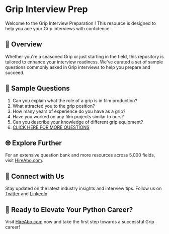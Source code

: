 # Grip Interview Prep

Welcome to the Grip Interview Preparation ! This resource is designed to help you ace your Grip interviews with confidence.

## 🚀 Overview

Whether you're a seasoned Grip or just starting in the field, this repository is tailored to enhance your interview readiness. We've curated a set of sample questions commonly asked in Grip interviews to help you prepare and succeed.

## 📝 Sample Questions

1. Can you explain what the role of a grip is in film production?
2. What attracted you to the grip position?
3. How many years of experience do you have as a grip?
4. Have you worked on any film projects similar to ours?
5. Can you describe your knowledge of different grip equipment?
6. [CLICK HERE FOR MORE QUESTIONS](https://hireabo.com/job/16_2_34/Grip)

## 🌐 Explore Further

For an extensive question bank and more resources across 5,000 fields, visit [HireAbo.com](https://www.hireabo.com).

## 📱 Connect with Us

Stay updated on the latest industry insights and interview tips. Follow us on [Twitter](https://twitter.com/hireabo) and [LinkedIn](https://www.linkedin.com/in/hire-abo-3609972a8/).

## 🚀 Ready to Elevate Your Python Career?

Visit [HireAbo.com](https://www.hireabo.com) now and take the first step towards a successful Grip career!